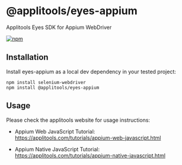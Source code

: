 @applitools/eyes-appium
===================

Applitools Eyes SDK for Appium WebDriver

[![npm](https://img.shields.io/npm/v/@applitools/eyes-appium.svg?style=for-the-badge)](https://www.npmjs.com/package/@applitools/eyes-appium)

## Installation

Install eyes-appium as a local dev dependency in your tested project:

    npm install selenium-webdriver
    npm install @applitools/eyes-appium

## Usage

Please check the applitools website for usage instructions:

- Appium Web JavaScript Tutorial: https://applitools.com/tutorials/appium-web-javascript.html

- Appium Native JavaScript Tutorial: https://applitools.com/tutorials/appium-native-javascript.html
